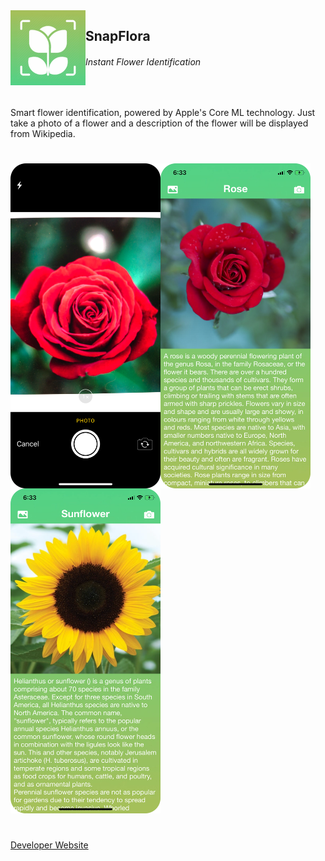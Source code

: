 <img align="left" width="120" height="120" src="https://raw.githubusercontent.com/louismenacho/Images/master/Apps/SnapFlora/icon.png"> 

## SnapFlora
###### Instant Flower Identification

<br/>

Smart flower identification, powered by Apple's Core ML technology. Just take a photo of a flower and a description of the flower will be displayed from Wikipedia.
#

<img align="left" width="240" height="520" src="https://raw.githubusercontent.com/louismenacho/Images/master/Apps/SnapFlora/1.png"> 
<img align="left" width="240" height="520" src="https://raw.githubusercontent.com/louismenacho/Images/master/Apps/SnapFlora/2.png"> 
<img width="240" height="520" src="https://raw.githubusercontent.com/louismenacho/Images/master/Apps/SnapFlora/3.png"> 

#

[Developer Website](https://louismenacho.github.io)
